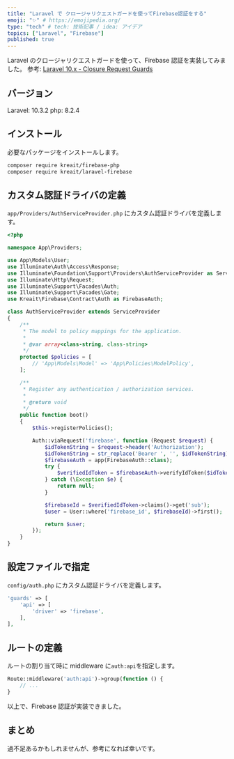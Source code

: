 ```yaml
---
title: "Laravel で クロージャリクエストガードを使ってFirebase認証をする"
emoji: "✨" # https://emojipedia.org/
type: "tech" # tech: 技術記事 / idea: アイデア
topics: ["Laravel", "Firebase"]
published: true
---
```


Laravel のクロージャリクエストガードを使って、Firebase 認証を実装してみました。
参考: [Laravel 10.x - Closure Request Guards](https://laravel.com/docs/10.x/authentication#closure-request-guards)

## バージョン

Laravel: 10.3.2
php: 8.2.4

## インストール

必要なパッケージをインストールします。

```bash
composer require kreait/firebase-php
composer require kreait/laravel-firebase
```

## カスタム認証ドライバの定義

`app/Providers/AuthServiceProvider.php` にカスタム認証ドライバを定義します。

```php
<?php

namespace App\Providers;

use App\Models\User;
use Illuminate\Auth\Access\Response;
use Illuminate\Foundation\Support\Providers\AuthServiceProvider as ServiceProvider;
use Illuminate\Http\Request;
use Illuminate\Support\Facades\Auth;
use Illuminate\Support\Facades\Gate;
use Kreait\Firebase\Contract\Auth as FirebaseAuth;

class AuthServiceProvider extends ServiceProvider
{
    /**
     * The model to policy mappings for the application.
     *
     * @var array<class-string, class-string>
     */
    protected $policies = [
        // 'App\Models\Model' => 'App\Policies\ModelPolicy',
    ];

    /**
     * Register any authentication / authorization services.
     *
     * @return void
     */
    public function boot()
    {
        $this->registerPolicies();

        Auth::viaRequest('firebase', function (Request $request) {
            $idTokenString = $request->header('Authorization');
            $idTokenString = str_replace('Bearer ', '', $idTokenString);
            $firebaseAuth = app(FirebaseAuth::class);
            try {
                $verifiedIdToken = $firebaseAuth->verifyIdToken($idTokenString);
            } catch (\Exception $e) {
                return null;
            }

            $firebaseId = $verifiedIdToken->claims()->get('sub');
            $user = User::where('firebase_id', $firebaseId)->first();

            return $user;
        });
    }
}

```

## 設定ファイルで指定

`config/auth.php` にカスタム認証ドライバを定義します。

```php
'guards' => [
    'api' => [
        'driver' => 'firebase',
    ],
],
```

## ルートの定義

ルートの割り当て時に middleware に`auth:api`を指定します。

```php
Route::middleware('auth:api')->group(function () {
    // ...
}
```

以上で、Firebase 認証が実装できました。

## まとめ

過不足あるかもしれませんが、参考になれば幸いです。
